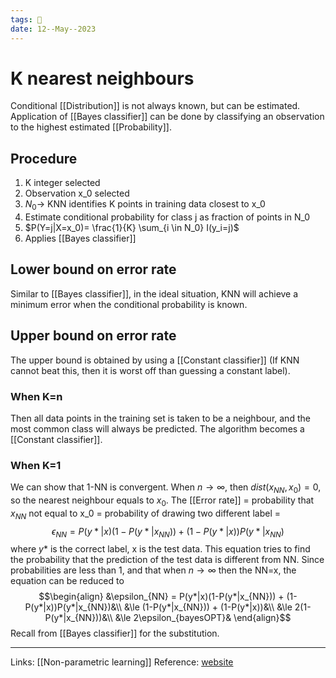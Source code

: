 ```yaml
---
tags: 🌱
date: 12--May--2023
---
```


# K nearest neighbours
Conditional [[Distribution]] is not always known, but can be estimated. Application of [[Bayes classifier]] can be done by classifying an observation to the highest estimated [[Probability]].

## Procedure
1. K integer selected
2. Observation x_0 selected
3. $N_0 \rightarrow$ KNN identifies K points in training data closest to x_0
4. Estimate conditional probability for class j as fraction of points in N_0
5. $P(Y=j|X=x_0)= \frac{1}{K} \sum_{i \in N_0} I(y_i=j)$
6. Applies [[Bayes classifier]] 
## Lower bound on error rate
Similar to [[Bayes classifier]], in the ideal situation, KNN will achieve a minimum error when the conditional probability is known. 
## Upper bound on error rate
The upper bound is obtained by using a [[Constant classifier]] (If KNN cannot beat this, then it is worst off than guessing a constant label).
### When K=n
Then all data points in the training set is taken to be a neighbour, and the most common class will always be predicted. The algorithm becomes a [[Constant classifier]].
### When K=1
We can show that 1-NN is convergent. When $n \rightarrow \infty$, then $dist(x_{NN}, x_0)=0$, so the nearest neighbour equals to $x_0$.
The [[Error rate]] = probability that $x_{NN}$ not equal to x_0 = probability of drawing two different label =  
$$\epsilon_{NN} = P(y*|x)(1-P(y*|x_{NN})) + (1-P(y*|x))P(y*|x_{NN})$$
where $y*$ is the correct label, x is the test data. This equation tries to find the probability that the prediction of the test data is different from NN. Since probabilities are less than 1, and that when  $n \rightarrow \infty$ then the NN=x, the equation can be reduced to 
$$\begin{align}
&\epsilon_{NN} = P(y*|x)(1-P(y*|x_{NN})) + (1-P(y*|x))P(y*|x_{NN})&\\
&\le (1-P(y*|x_{NN})) + (1-P(y*|x))&\\
&\le 2(1-P(y*|x_{NN}))&\\
&\le 2\epsilon_{bayesOPT}&
\end{align}$$
Recall from [[Bayes classifier]] for the substitution. 

---
Links: [[Non-parametric learning]]
Reference: [website](https://www.cs.cornell.edu/courses/cs4780/2018fa/lectures/lecturenote02_kNN.html)